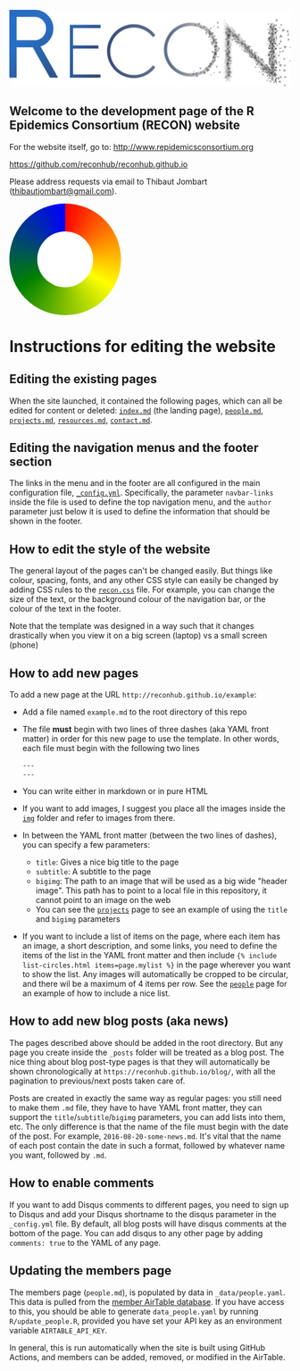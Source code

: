 ![RECON logo](img/logo.png)

## Welcome to the development page of the R Epidemics Consortium (RECON) website

For the website itself, go to: <http://www.repidemicsconsortium.org>

https://github.com/reconhub/reconhub.github.io

Please address requests via email to Thibaut Jombart
([thibautjombart\@gmail.com](thibautjombart@gmail.com)).


<div style="position: relative; width: 200px; height: 200px; border-radius: 50%; background-image: conic-gradient(red, yellow, green, blue);">
  <div style="position: absolute; width: 100px; height: 100px; top: 50%; left: 50%; transform: translate(-50%, -50%); background-color: white; border-radius: 50%;"></div>
</div>


# Instructions for editing the website

## Editing the existing pages

When the site launched, it contained the following pages, which can all be
edited for content or deleted: [`index.md`](./index.md) (the landing page),
[`people.md`](./people.md), [`projects.md`](./projects.md),
[`resources.md`](./resources.md), [`contact.md`](pages/c_contact.md).

## Editing the navigation menus and the footer section

The links in the menu and in the footer are all configured in the main
configuration file, [`_config.yml`](./_config.yml). Specifically, the parameter
`navbar-links` inside the file is used to define the top navigation menu, and
the `author` parameter just below it is used to define the information that
should be shown in the footer.

## How to edit the style of the website

The general layout of the pages can't be changed easily. But things like colour,
spacing, fonts, and any other CSS style can easily be changed by adding CSS
rules to the [`recon.css`](./css/recon.css) file. For example, you can change
the size of the text, or the background colour of the navigation bar, or the
colour of the text in the footer.

Note that the template was designed in a way such that it changes drastically
when you view it on a big screen (laptop) vs a small screen (phone)

## How to add new pages

To add a new page at the URL `http://reconhub.github.io/example`:

-   Add a file named `example.md` to the root directory of this repo

-   The file **must** begin with two lines of three dashes (aka YAML front
    matter) in order for this new page to use the template. In other words, each
    file must begin with the following two lines

        ---
        ---

-   You can write either in markdown or in pure HTML

-   If you want to add images, I suggest you place all the images inside the
    [`img`](./img) folder and refer to images from there.

-   In between the YAML front matter (between the two lines of dashes), you can
    specify a few parameters:

    -   `title`: Gives a nice big title to the page
    -   `subtitle`: A subtitle to the page
    -   `bigimg`: The path to an image that will be used as a big wide "header
        image". This path has to point to a local file in this repository, it
        cannot point to an image on the web
    -   You can see the
        [`projects`](https://raw.githubusercontent.com/reconhub/reconhub.github.io/2d944bfa887121b8e4f0d88df03a23e424bd1e79/projects.md)
        page to see an example of using the `title` and `bigimg` parameters

-   If you want to include a list of items on the page, where each item has an
    image, a short description, and some links, you need to define the items of
    the list in the YAML front matter and then include
    `{% include list-circles.html items=page.mylist %}` in the page wherever you
    want to show the list. Any images will automatically be cropped to be
    circular, and there wil be a maximum of 4 items per row. See the
    [`people`](https://raw.githubusercontent.com/reconhub/reconhub.github.io/89dbea917f4223d768e51dfc6e825b974144dea4/people.md)
    page for an example of how to include a nice list.

## How to add new blog posts (aka news)

The pages described above should be added in the root directory. But any page
you create inside the `_posts` folder will be treated as a blog post. The nice
thing about blog post-type pages is that they will automatically be shown
chronologically at `https://reconhub.github.io/blog/`, with all the pagination
to previous/next posts taken care of.

Posts are created in exactly the same way as regular pages: you still need to
make them `.md` file, they have to have YAML front matter, they can support the
`title`/`subtitle`/`bigimg` parameters, you can add lists into them, etc. The
only difference is that the name of the file must begin with the date of the
post. For example, `2016-08-20-some-news.md`. It's vital that the name of each
post contain the date in such a format, followed by whatever name you want,
followed by `.md`.

## How to enable comments

If you want to add Disqus comments to different pages, you need to sign up to
Disqus and add your Disqus shortname to the disqus parameter in the
`_config.yml` file. By default, all blog posts will have disqus comments at the
bottom of the page. You can add disqus to any other page by adding
`comments: true` to the YAML of any page.

## Updating the members page

The members page (`people.md`), is populated by data in `_data/people.yaml`. This
data is pulled from the [member AirTable database](https://airtable.com/app8BI6aTKIuB9U9y/tblVLqqat0jSaDA94/viwJRn4ZuSCkaHR4M).
If you have access to this, you should be able to generate `data_people.yaml` by
running `R/update_people.R`, provided you have set your API key as an environment
variable `AIRTABLE_API_KEY`.

In general, this is run automatically when the site is built using GitHub Actions,
and members can be added, removed, or modified in the AirTable.
